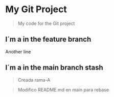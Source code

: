# My Git Project

>My code for the Git project

## I´m a in the feature branch

Another line
## I´m a in the main branch stash

>Creada rama-A










>Modifico README.md en main para rebase